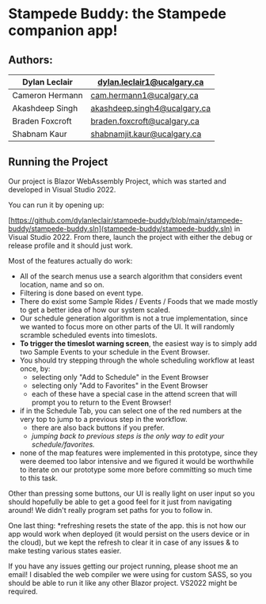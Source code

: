 # Stampede Buddy: the Stampede companion app!

## Authors:


| Dylan Leclair   | dylan.leclair1@ucalgary.ca   |
|-----------------|------------------------------|
| Cameron Hermann | cam.hermann1@ucalgary.ca     |
| Akashdeep Singh | akashdeep.singh4@ucalgary.ca |
| Braden Foxcroft | braden.foxcroft@ucalgary.ca  |
| Shabnam Kaur    | shabnamjit.kaur@ucalgary.ca  |


## Running the Project

Our project is Blazor WebAssembly Project, which was started and developed in Visual Studio 2022. 

You can run it by opening up: 

[https://github.com/dylanleclair/stampede-buddy/blob/main/stampede-buddy/stampede-buddy.sln](stampede-buddy/stampede-buddy.sln) in Visual Studio 2022. From there, launch the project with either the debug or release profile and it should just work. 

Most of the features actually do work:
* All of the search menus use a search algorithm that considers event location, name and so on. 
* Filtering is done based on event type. 
* There do exist some Sample Rides / Events / Foods that we made mostly to get a better idea of how our system scaled. 
* Our schedule generation algorithm is not a true implementation, since we wanted to focus more on other parts of the UI. It will randomly scramble scheduled events into timeslots. 
* **To trigger the timeslot warning screen**, the easiest way is to simply add two Sample Events to your schedule in the Event Browser. 
* You should try stepping through the whole scheduling workflow at least once, by:
  * selecting only "Add to Schedule" in the Event Browser
  * selecting only "Add to Favorites" in the Event Browser
  * each of these have a special case in the attend screen that will prompt you to return to the Event Browser! 
* if in the Schedule Tab, you can select one of the red numbers at the very top to jump to a previous step in the workflow.
  * there are also back buttons if you prefer. 
  * *jumping back to previous steps is the only way to edit your schedule/favorites.*
* none of the map features were implemented in this prototype, since they were deemed too labor intensive and we figured it would be worthwhile to iterate on our prototype some more before committing so much time to this task. 


Other than pressing some buttons, our UI is really light on user input so you should hopefully be able to get a good feel for it just from navigating around! We didn't really program set paths for you to follow in. 

One last thing: *refreshing resets the state of the app. this is not how our app would work when deployed (it would persist on the users device or in the cloud), but we kept the refresh to clear it in case of any issues & to make testing various states easier. 

If you have any issues getting our project running, please shoot me an email! I disabled the web compiler we were using for custom SASS, so you should be able to run it like any other Blazor project. VS2022 might be required.  

